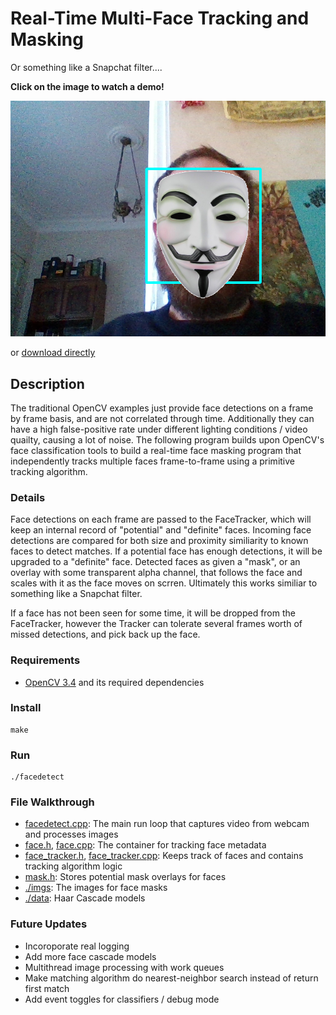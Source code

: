 # Real-Time Multi-Face Tracking and Masking

Or something like a Snapchat filter....

**Click on the image to watch a demo!**

[![WATCH A DEMO](/imgs/facemask.png)](https://youtu.be/CIH0YokMLRY)

or [download directly](./demo.mkv)

## Description

The traditional OpenCV examples just provide face detections on a frame by frame basis, and are not correlated through time. Additionally they can have a high false-positive rate under different lighting conditions / video quailty, causing a lot of noise. The following program builds upon OpenCV's face classification tools to build a real-time face masking program that independently tracks multiple faces frame-to-frame using a primitive tracking algorithm.

### Details

Face detections on each frame are passed to the FaceTracker, which will keep an internal record of "potential" and "definite" faces. Incoming face detections are compared for both size and proximity similiarity to known faces to detect matches. If a potential face has enough detections, it will be upgraded to a "definite" face. Detected faces as given a "mask", or an overlay with some transparent alpha channel, that follows the face and scales with it as the face moves on scrren. Ultimately this works similiar to something like a Snapchat filter.

If a face has not been seen for some time, it will be dropped from the FaceTracker, however the Tracker can tolerate several frames worth of missed detections, and pick back up the face. 

### Requirements

- [OpenCV 3.4](https://opencv.org/releases.html) and its required dependencies

### Install
```
make
```

### Run
```
./facedetect
```

### File Walkthrough

* [facedetect.cpp](./facedetect.cpp): The main run loop that captures video from webcam and processes images
* [face.h](./face.h), [face.cpp](./face.cpp): The container for tracking face metadata
* [face_tracker.h](./face_tracker.h), [face_tracker.cpp](./face_tracker.cpp): Keeps track of faces and contains tracking algorithm logic
* [mask.h](./mask.h): Stores potential mask overlays for faces
* [./imgs](./imgs): The images for face masks
* [./data](./models): Haar Cascade models

### Future Updates
- Incoroporate real logging
- Add more face cascade models
- Multithread image processing with work queues
- Make matching algorithm do nearest-neighbor search instead of return first match
- Add event toggles for classifiers / debug mode
